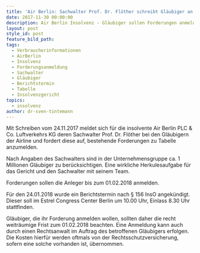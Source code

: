 ```yaml
---
title: 'Air Berlin: Sachwalter Prof. Dr. Flöther schreibt Gläubiger an'
date: 2017-11-30 00:00:00
description: Air Berlin Insolvenz - Gläubiger sollen Forderungen anmelden
layout: post
style_id: post
feature_bild_path:
tags:
  - Verbraucherinformationen
  - AirBerlin
  - Insolvenz
  - Forderungsanmeldung
  - Sachwalter
  - Gläubiger
  - Berichtstermin
  - Tabelle
  - Insolvenzgericht
topics:
  - insolvenz
author: dr-sven-tintemann
---
```



Mit Schreiben vom 24.11.2017 meldet sich für die insolvente Air Berlin PLC & Co. Luftverkehrs KG deren Sachwalter Prof. Dr. Flöther bei den Gläubigern der Airline und fordert diese auf, bestehende Forderungen zu Tabelle anzumelden.

Nach Angaben des Sachwalters sind in der Unternehmensgruppe ca. 1 Millionen Gläubiger zu berücksichtigen. Eine wirkliche Herkulesaufgabe für das Gericht und den Sachwalter mit seinem Team.

Forderungen sollen die Anleger bis zum 01.02.2018 anmelden.

Für den 24.01.2018 wurde ein Berichtstermin nach § 156 InsO angekündigt. Dieser soll im Estrel Congress Center Berlin um 10.00 Uhr, Einlass 8.30 Uhr stattfinden.

Gläubiger, die ihr Forderung anmelden wollen, sollten daher die recht weiträumige Frist zum 01.02.2018 beachten. Eine Anmeldung kann auch durch einen Rechtsanwalt im Auftrag des betroffenen Gläubigers erfolgen. Die Kosten hierfür werden oftmals von der Rechtsschutzversicherung, sofern eine solche vorhanden ist, übernommen.